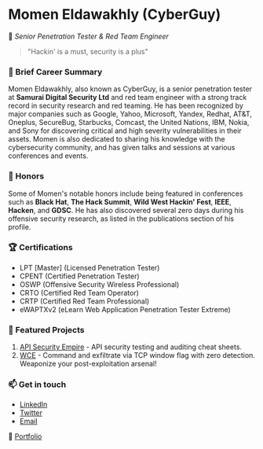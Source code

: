 # Momen Eldawakhly (CyberGuy)

🔐 _Senior Penetration Tester & Red Team Engineer_

> "Hackin' is a must, security is a plus"

### 📜 Brief Career Summary
Momen Eldawakhly, also known as CyberGuy, is a senior penetration tester at **Samurai Digital Security Ltd** and red team engineer with a strong track record in security research and red teaming. He has been recognized by major companies such as Google, Yahoo, Microsoft, Yandex, Redhat, AT&T, Oneplus, SecureBug, Starbucks, Comcast, the United Nations, IBM, Nokia, and Sony for discovering critical and high severity vulnerabilities in their assets. Momen is also dedicated to sharing his knowledge with the cybersecurity community, and has given talks and sessions at various conferences and events.

### 🥇 Honors
Some of Momen's notable honors include being featured in conferences such as **Black Hat**, **The Hack Summit**, **Wild West Hackin' Fest**, **IEEE**, **Hacken**, and **GDSC**. He has also discovered several zero days during his offensive security research, as listed in the publications section of his profile.

### 🏆 Certifications
- LPT [Master] (Licensed Penetration Tester)
- CPENT (Certified Penetration Tester)
- OSWP (Offensive Security Wireless Professional)
- CRTO (Certified Red Team Operator)
- CRTP (Certified Red Team Professional)
- eWAPTXv2 (eLearn Web Application Penetration Tester Extreme)

### 🌟 Featured Projects
1. [API Security Empire](https://github.com/Cyber-Guy1/API-SecurityEmpire) - API security testing and auditing cheat sheets.
2. [WCE](https://github.com/Cyber-Guy1/WCE) - Command and exfiltrate via TCP window flag with zero detection. Weaponize your post-exploitation arsenal!


### 📫 Get in touch
- [LinkedIn](https://www.linkedin.com/in/momen-eldawakhly-3b6250204/)
- [Twitter](https://twitter.com/theCyberGuy0)
- [Email](mailto:momeneldawakhly@gmail.com)

🔗 [Portfolio](https://cyber-guy.gitbook.io/cyber-guys-blog/)
